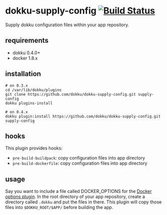 # dokku-supply-config [![Build Status](https://img.shields.io/travis/heichblatt/dokku-supply-config.svg?branch=master "Build Status")](https://travis-ci.org/heichblatt/dokku-supply-config)

Supply dokku configuration files within your app repository.

## requirements

- dokku 0.4.0+
- docker 1.8.x

## installation

```shell
# on 0.3.x
cd /var/lib/dokku/plugins
git clone https://github.com/dokku/dokku-supply-config.git supply-config
dokku plugins-install

# on 0.4.x
dokku plugin:install https://github.com/dokku/dokku-supply-config.git supply-config
```

## hooks

This plugin provides hooks:

* `pre-build-buildpack`: copy configuration files into app directory
* `pre-build-dockerfile`: copy configuration files into app directory

## usage

Say you want to include a file called DOCKER_OPTIONS for the [Docker options plugin](https://github.com/dyson/dokku-docker-options). In the root directory of your app repository, create a directory called `.dokku` and put the files in there. This plugin will copy those files into `$DOKKU_ROOT/$APP/` before building the app.
